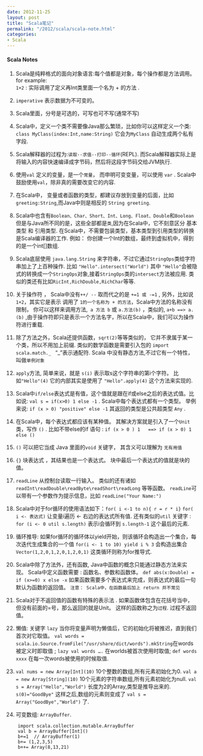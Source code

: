 ```yaml
---
date: 2012-11-25
layout: post
title: "Scala笔记"
permalink: "/2012/scala/scala-note.html"
categories: 
- Scala
---
```



#### Scala Notes
1. Scala是纯粹格式的面向对象语言:每个值都是对象，每个操作都是方法调用。 for example:  
`1+2` : 实际调用了定义再Int类里面一个名为 + 的方法 .  

2. `imperative` 表示数据为不可变的。  


3. Scala里面，分号是可选的，可写也可不写(通常不写)  


4. Scala中，定义一个类不需要像Java那么繁琐，比如你可以这样定义一个类:  
`class MyClass(index:Int,name:String)` 它会为`MyClass` 自动生成两个私有字段.  

5. Scala解释器的过程为:`读取--求值--打印--循环`(REPL). 而Scala解释器实际上是将输入的内容快速编译成字节码，然后将这段字节码交给JVM执行.  


6. 使用`val` 定义的变量，是一个`常量`， 而申明可变变量，可以使用 `var` . Scala中鼓励使用`val`，除非真的需要改变它的内容.  


7. 在Scala中， 变量或者函数的类型，都建议存放到变量的后面，比如`greeting:String`,而Java中则是相反的 `String greeting`.  


8. Scala中也含有`Boolean、Char、Short、Int、Long、Float、Double`和`Boolean` 但是与Java所不同的是，这些全部都是`类`,因为在Scala中，它不刻意区分 基本类型 和 引用类型. 在Scala中，不需要包装类型，基本类型到引用类型的转换是Scala编译器的工作. 例如： 你创建一个Int的数组，最终到虚拟机中，得到的是一个int[]数组.  


9. Scala底层使用 `java.lang.String` 来字符串，不过它通过`StringOps`类给字符串加上了上百种操作. 比如 `"Hello".intersect("World")` 其中 `"Hello"`会被隐式的转换成一个`StringOps`对象,接着`StringOps`类的`intersect`方法被应用. 类似的类还有比如`RicInt,RichDouble,RichChar`等等.  


10. 关于操作符 ， Scala中没有`++/ --` 取而代之的是 `+=1 或 -=1` , 另外，比如说 `1+2`，其实它是表示 调用了 `1的一个名称为 + 的方法`，Scala中方法的名称没有限制， 你可以这样来调用方法,` a 方法 b` 或 `a.方法(b)` ，类似的, `a+b ==> a.(b)` ,由于操作符即只是表示一个方法名字，所以在Scala中，我们可以为操作符进行重载.  


11. 除了方法之外，Scala还提供函数，`sqrt(2)`等等类似的， 它并不隶属于某一个类，所以不用加上前缀. 类似的数学函数是需要引入包的 `import scala.match._ ` “_”表示通配符. Scala
中没有静态方法,不过它有一个特性，叫做`单例对象`

12. `apply`方法, 简单来说，就是 `s(i)` 表示取s这个字符串的第i个字符。 比如`"Hello"(4)` 它的内部其实是使用了 `"Hello".apply(4)` 这个方法来实现的.

13. Scala中`if/else`表达式是有值，这个值就是跟在if或else之后的表达式值。比如说: `val s = if(x>0) 1 else -1` . Scala中每个表达式都有一个类型。 举例来说: `if (x > 0) "positive" else -1` 其返回的类型是公共超类型 `Any` .

14. 在Scala中，每个表达式都应该有某种值。 其解决方案就是引入了一个`Unit`类，写作 `()` . 比如不带else的if 语句 : `if (x > 0 ) 1   ==> if (x > 0) 1 else ()` 

15. `()` 可以把它当成 Java 里面的`void` 关键字， 其含义可以理解为 `无有用值` 

16. `{}` 块表达式 ，其结果也是一个表达式。 块中最后一个表达式的值就是块的值。 

17. `readLine` 从控制台读取一行输入。 类似的还有诸如 `readInt\readDouble\readByte\readShort\readLong` 等等函数。 `readLine`可以带有一个参数作为提示信息，比如 `readLine("Your Name:")` 

18. Scala中对于for循环的使用语法如下：`for( i <-1 to n){ r = r * i}` `for( i <- 表达式)` 让变量i遍历 <- 右边的表达式所有值. 还有类似的`util` 关键字 : `for (i <- 0 util s.length)` 表示i会循环到 `s.length-1` 这个最后的元素.

19. 循环推导: 如果for循环的循环体以yield开始，则该循环会构造出一个集合，每次迭代生成集合的一个值 `for(i <- 1 to 10) yield i % 3` 会构造出集合 `Vector(1,2,0,1,2,0,1,2,0,1)`  这类循环则称为for推导式.

20. Scala中除了方法外，还有函数, Java中函数的概念只能通过静态方法来实现。 Scala中定义函数需要 : 函数名、参数和函数体。 `def abs(x:Double) = if (x>=0) x else -x` 如果函数需要多个表达式来完成，则表达式的最后一句默认为函数的返回值。 `注意： Scala中，在函数最后加上 return 并不常见`

21. Scala对于不返回值的函数有特殊的表示法 . 如果函数体包含在花括号当中，但没有前面的=号，那么返回的就是Unit。 这样的函数称之为`过程`. 过程不返回值。

22. 懒值: 关键字 `lazy` 当你将变量声明为懒值后，它的初始化将被推迟，直到我们首次对它取值。 `val words = scala.io.Source.fromFile("/usr/share/dict/words").mkString`在words被定义时即取值 ; `lazy val words ….` 在worlds被首次使用时取值;  `def words xxxx` 在每一次words被使用的时候取值.

23. `val nums = new Array[Int](10)` 10个整数的数组,所有元素初始化为0. `val a = new Array[String](10)` 10个元素的字符串数组,所有元素初始化为null. `val s = Array("Hello","World")` 长度为2的Array,类型是推导出来的. `s(0)="GoodBye"` 这样之后,数组的元素则变成了 `val s = Array("GoodBye","World")` 了.

24. 可变数组: `ArrayBuffer`.  

```
	import scala.collection.mutable.ArrayBuffer
	val b = ArrayBuffer[Int]()
	b+=1  // ArrayBuffer(1)
	b+= (1,2,3,5)
	b++= Array(8,13,21)
``` 